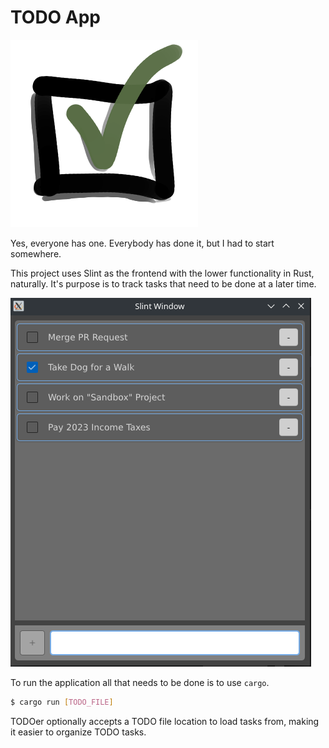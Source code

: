 # TODO App #
![icon](./assets/TODOer.png)

Yes, everyone has one. Everybody has done it, but I had to start
somewhere.

This project uses Slint as the frontend with the lower functionality
in Rust, naturally. It's purpose is to track tasks that need to be
done at a later time.

![running_stud](./assets/running_stud.png)

To run the application all that needs to be done is to use `cargo`.
```sh
$ cargo run [TODO_FILE]
```

TODOer optionally accepts a TODO file location to load tasks from, making it
easier to organize TODO tasks.
